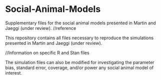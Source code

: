 # Social-Animal-Models
Supplementary files for the social animal models presented in Martin and Jaeggi (under review). //reference

This repository contains all files necessary to reproduce the simulations presented in Martin and Jaeggi (under review).

//Information on specific R and Stan files

The simulation files can also be modified for investigating the parameter bias, standard error, coverage, and/or power any social animal model of interest.
